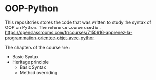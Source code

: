 # OOP-Python

This repositories stores the code that was written to study the syntax of OOP on Python.
The reference course used is : https://openclassrooms.com/fr/courses/7150616-apprenez-la-programmation-orientee-objet-avec-python 

The chapters of the course are :
- Basic Syntax
- Heritage principle
  - Basic Syntax
  - Method overriding
